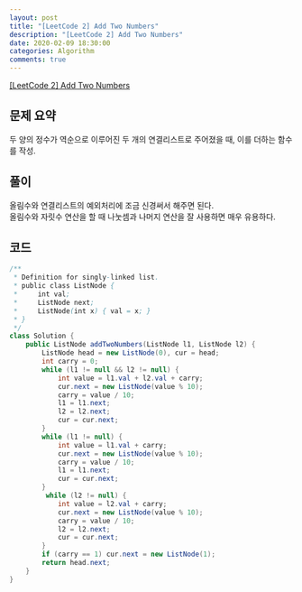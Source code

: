 ```yaml
---
layout: post
title: "[LeetCode 2] Add Two Numbers"
description: "[LeetCode 2] Add Two Numbers"
date: 2020-02-09 18:30:00
categories: Algorithm
comments: true
---
```

[[LeetCode 2] Add Two Numbers](https://leetcode.com/problems/add-two-numbers/)

## 문제 요약

두 양의 정수가 역순으로 이루어진 두 개의 연결리스트로 주어졌을 때, 이를 더하는 함수를 작성.

## 풀이

올림수와 연결리스트의 예외처리에 조금 신경써서 해주면 된다.  
올림수와 자릿수 연산을 할 때 나눗셈과 나머지 연산을 잘 사용하면 매우 유용하다.

## 코드

```Java
/**
 * Definition for singly-linked list.
 * public class ListNode {
 *     int val;
 *     ListNode next;
 *     ListNode(int x) { val = x; }
 * }
 */
class Solution {
    public ListNode addTwoNumbers(ListNode l1, ListNode l2) {
        ListNode head = new ListNode(0), cur = head;
        int carry = 0;
        while (l1 != null && l2 != null) {
            int value = l1.val + l2.val + carry;
            cur.next = new ListNode(value % 10);
            carry = value / 10;
            l1 = l1.next;
            l2 = l2.next;
            cur = cur.next;
        }
        while (l1 != null) {
            int value = l1.val + carry;
            cur.next = new ListNode(value % 10);
            carry = value / 10;
            l1 = l1.next;
            cur = cur.next;
        }
         while (l2 != null) {
            int value = l2.val + carry;
            cur.next = new ListNode(value % 10);
            carry = value / 10;
            l2 = l2.next;
            cur = cur.next;
        }
        if (carry == 1) cur.next = new ListNode(1);
        return head.next;
    }
}
```
